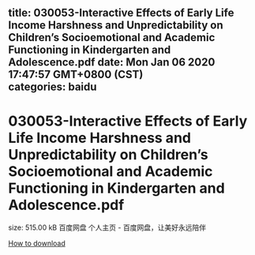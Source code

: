 
title: 030053-Interactive Effects of Early Life Income Harshness and Unpredictability on Children’s Socioemotional and Academic Functioning in Kindergarten and Adolescence.pdf
date: Mon Jan 06 2020 17:47:57 GMT+0800 (CST)    
categories: baidu
---

# 030053-Interactive Effects of Early Life Income Harshness and Unpredictability on Children’s Socioemotional and Academic Functioning in Kindergarten and Adolescence.pdf
size: 515.00 kB
 百度网盘 个人主页 - 百度网盘，让美好永远陪伴
 

[How to download](https://bpcam.bemobtrk.com/go/2ceec3aa-1ca2-46d6-b9ff-aaa5c184517c?jno=4827)
